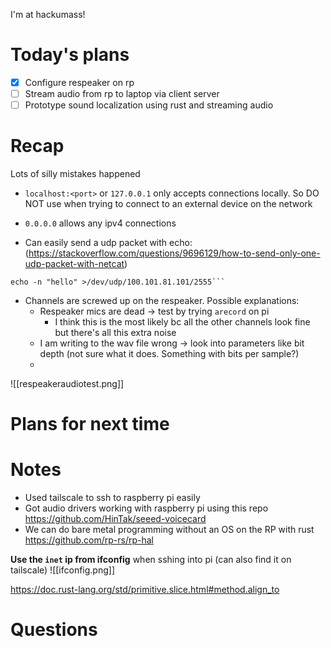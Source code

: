 I'm at hackumass!
# Today's plans
- [x] Configure respeaker on rp
- [ ] Stream audio from rp to laptop via client server
- [ ] Prototype sound localization using rust and streaming audio
# Recap
Lots of silly mistakes happened
- `localhost:<port>` or `127.0.0.1` only accepts connections locally. So DO NOT use when trying to connect to an external device on the network
- `0.0.0.0` allows any ipv4 connections

- Can easily send a udp packet with echo: (https://stackoverflow.com/questions/9696129/how-to-send-only-one-udp-packet-with-netcat)
```
echo -n "hello" >/dev/udp/100.101.81.101/2555```
```

- Channels are screwed up on the respeaker. Possible explanations:
	- Respeaker mics are dead -> test by trying `arecord` on pi
		- I think this is the most likely bc all the other channels look fine but there's all this extra noise
	- I am writing to the wav file wrong -> look into parameters like bit depth (not sure what it does. Something with bits per sample?)
	- 
![[respeakeraudiotest.png]]


# Plans for next time
# Notes
- Used tailscale to ssh to raspberry pi easily
- Got audio drivers working with raspberry pi using this repo https://github.com/HinTak/seeed-voicecard
- We can do bare metal programming without an OS on the RP with rust https://github.com/rp-rs/rp-hal

**Use the `inet` ip from ifconfig** when sshing into pi (can also find it on tailscale)
![[ifconfig.png]]

https://doc.rust-lang.org/std/primitive.slice.html#method.align_to



# Questions
